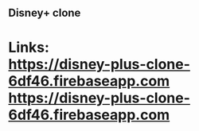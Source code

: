 ## Disney+ clone ##

# Links: <br/>  <https://disney-plus-clone-6df46.firebaseapp.com><br/>  <https://disney-plus-clone-6df46.firebaseapp.com>
